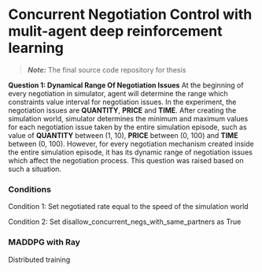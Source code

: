 # Concurrent Negotiation Control with mulit-agent deep reinforcement learning
> ***Note:*** The final source code repository for thesis

**Question 1: Dynamical Range Of Negotiation Issues**
At the beginning of every negotiation in simulator, agent will determine the range which constraints value interval for
negotiation issues. In the experiment, the negotiation issues are **QUANTITY**, **PRICE** and
**TIME**. After creating the simulation world, simulator determines the minimum and maximum
values for each negotiation issue taken by the entire simulation episode, such as value of
**QUANTITY** between (1, 10), **PRICE** between (0, 100) and **TIME** between (0, 100). 
However, for every negotiation mechanism created inside the entire simulation episode, it has its dynamic range of negotiation issues which affect the negotiation process. This question was raised 
based on such a situation.

### Conditions

Condition 1: Set negotiated rate equal to the speed of the simulation world

Condition 2: Set disallow_concurrent_negs_with_same_partners as True

### MADDPG with Ray
Distributed training
